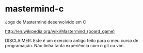# mastermind-c
Jogo de Mastermind desenvolvido em C

http://en.wikipedia.org/wiki/Mastermind_(board_game)

DISCLAIMER: Este é um exercicio antigo feito para o meu curso de programação. Não tinha tanta experiência com o git ou vim.
